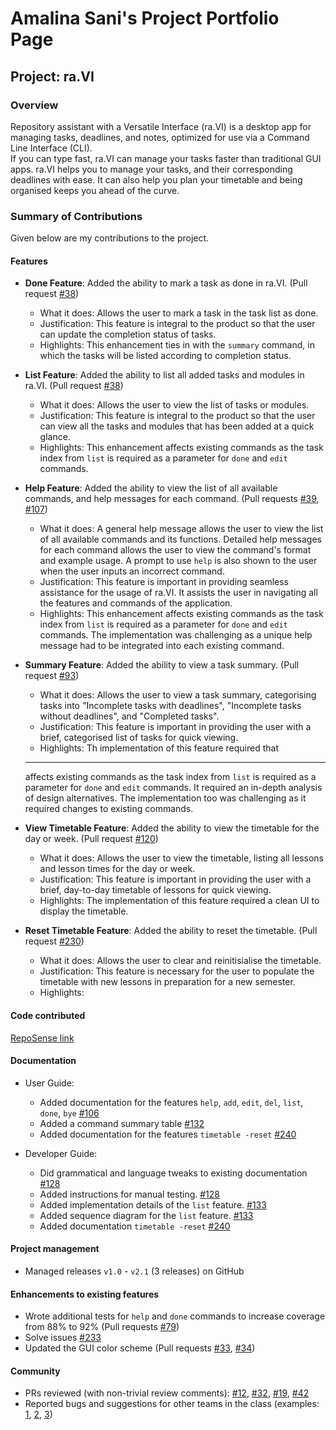 # Amalina Sani's Project Portfolio Page

## Project: ra.VI
### Overview
Repository assistant with a Versatile Interface (ra.VI) is a desktop app for managing tasks, deadlines, and notes, optimized for use via a Command Line Interface (CLI).  
If you can type fast, ra.VI can manage your tasks faster than traditional GUI apps.
ra.VI helps you to manage your tasks, and their corresponding deadlines with ease. It can also help you plan your timetable and being organised keeps you ahead of the curve.

### Summary of Contributions
Given below are my contributions to the project.

#### Features
* **Done Feature**: Added the ability to mark a task as done in ra.VI. (Pull request [\#38](https://github.com/AY2021S1-CS2113T-T09-2/tp/pull/38))
  * What it does: Allows the user to mark a task in the task list as done.
  * Justification: This feature is integral to the product so that the user can update the completion status of tasks.
  * Highlights: This enhancement ties in with the `summary` command, in which the tasks will be listed according to completion status. 
  
* **List Feature**: Added the ability to list all added tasks and modules in ra.VI. (Pull request [\#38](https://github.com/AY2021S1-CS2113T-T09-2/tp/pull/38))
  * What it does: Allows the user to view the list of tasks or modules. 
  * Justification: This feature is integral to the product so that the user can view all the tasks and modules that has been added at a quick glance. 
  * Highlights: This enhancement affects existing commands as the task index from `list` is required as a parameter for `done` and `edit` commands.

* **Help Feature**: Added the ability to view the list of all available commands, and help messages for each command. (Pull requests [\#39](https://github.com/AY2021S1-CS2113T-T09-2/tp/pull/39), [\#107](https://github.com/AY2021S1-CS2113T-T09-2/tp/pull/107))
  * What it does: 
  A general help message allows the user to view the list of all available commands and its functions. 
  Detailed help messages for each command allows the user to view the command's format and example usage.
  A prompt to use `help` is also shown to the user when the user inputs an incorrect command. 
  * Justification: This feature is important in providing seamless assistance for the usage of ra.VI. 
  It assists the user in navigating all the features and commands of the application. 
  * Highlights: This enhancement affects existing commands as the task index from `list` is required as a parameter for `done` and `edit` commands.
  The implementation was challenging as a unique help message had to be integrated into each existing command.

* **Summary Feature**: Added the ability to view a task summary. (Pull request [\#93](https://github.com/AY2021S1-CS2113T-T09-2/tp/pull/93))
  * What it does: Allows the user to view a task summary, categorising tasks into "Incomplete tasks with deadlines", "Incomplete tasks without deadlines", and "Completed tasks". 
  * Justification: This feature is important in providing the user with a brief, categorised list of tasks for quick viewing. 
  * Highlights: Th implementation of this feature required that 
  -------
  affects existing commands as the task index from `list` is required as a parameter for `done` and `edit` commands. 
  It required an in-depth analysis of design alternatives. The implementation too was challenging as it required changes to existing commands. 
  
* **View Timetable Feature**: Added the ability to view the timetable for the day or week. (Pull request [\#120](https://github.com/AY2021S1-CS2113T-T09-2/tp/pull/120))
  * What it does: Allows the user to view the timetable, listing all lessons and lesson times for the day or week.
  * Justification: This feature is important in providing the user with a brief, day-to-day timetable of lessons for quick viewing. 
  * Highlights: The implementation of this feature required a clean UI to display the timetable. 
  
* **Reset Timetable Feature**: Added the ability to reset the timetable. (Pull request [\#230](https://github.com/AY2021S1-CS2113T-T09-2/tp/pull/230))
  * What it does: Allows the user to clear and reinitisialise the timetable.
  * Justification: This feature is necessary for the user to populate the timetable with new lessons in preparation for a new semester.  
  * Highlights: 
  
#### Code contributed
[RepoSense link]()

#### Documentation
  * User Guide:
    * Added documentation for the features `help`, `add`, `edit`, `del`, `list`, `done`, `bye` [\#106]()
    * Added a command summary table [\#132]()
    * Added documentation for the features `timetable -reset` [\#240]()
    
  * Developer Guide:
    * Did grammatical and language tweaks to existing documentation [\#128]()
    * Added instructions for manual testing. [\#128]()
    * Added implementation details of the `list` feature. [\#133]()
    * Added sequence diagram for the `list` feature. [\#133]()
    * Added documentation `timetable -reset` [\#240]()

#### Project management
* Managed releases `v1.0` - `v2.1` (3 releases) on GitHub

#### Enhancements to existing features
  * Wrote additional tests for `help` and `done` commands to increase coverage from 88% to 92% (Pull requests [\#79]())
  * Solve issues [\#233]()
  * Updated the GUI color scheme (Pull requests [\#33](), [\#34]())
    
#### Community
  * PRs reviewed (with non-trivial review comments): [\#12](), [\#32](), [\#19](), [\#42]()
  * Reported bugs and suggestions for other teams in the class (examples: [1](https://github.com/AY2021S1-CS2113T-T12-2/tp/issues/226), [2](https://github.com/AY2021S1-CS2113T-T12-2/tp/issues/225), [3](https://github.com/AY2021S1-CS2113T-T12-2/tp/issues/224))

